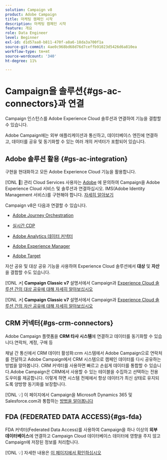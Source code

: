 ```yaml
---
solution: Campaign v8
product: Adobe Campaign
title: 마케팅 캠페인 시작
description: 마케팅 캠페인 시작
feature: 개요
role: Data Engineer
level: Beginner
exl-id: d1d57aa8-b811-470f-a8a6-18da3a700f1a
source-git-commit: 4ae0c968bd68d76d7ceffb91023d5426d6a810ea
workflow-type: tm+mt
source-wordcount: '340'
ht-degree: 11%

---
```


# Campaign을 솔루션{#gs-ac-connectors}과 연결

Campaign 인스턴스를 Adobe Experience Cloud 솔루션과 연결하여 기능을 결합할 수 있습니다.

Adobe Campaign에는 외부 애플리케이션과 통신하고, 데이터베이스 엔진에 연결하고, 데이터를 공유 및 동기화할 수 있는 여러 개의 커넥터가 포함되어 있습니다.

## Adobe 솔루션 활용 {#gs-ac-integration}

구현을 현대화하고 모든 Adobe Experience Cloud 기능을 활용합니다.

[!DNL :speech_balloon:] 관리 Cloud Services 사용자는  [Adobe](../start/campaign-faq.md#support) 에 문의하여 Campaign을 Adobe Experience Cloud 서비스 및 솔루션과 연결하십시오. IMS(Adobe Identity Management 서비스)를 구현해야 합니다. [자세히 알아보기](../start/connect.md#connect-ims)

Campaign v8은 다음과 연결할 수 있습니다.

* [Adobe Journey Orchestration](https://experienceleague.adobe.com/docs/journeys/using/action-journeys/acc-action.html?lang=en)

* [실시간 CDP](../connect/ac-rtcdp.md)

* [Adobe Analytics 데이터 커넥터](../connect/ac-aa.md)

* [Adobe Experience Manager](../connect/ac-aem.md)

* [Adobe Target](../connect/ac-at.md)

자산 공유 및 대상 공유 기능을 사용하여 Experience Cloud 솔루션에서 **대상** 및 **자산**&#x200B;을 결합할 수도 있습니다.

[!DNL :arrow_upper_right:]  **Campaign Classic v7** 설명서에서 Campaign과  [Experience Cloud 솔루션 간의 대상 공유에 대해 자세히 알아보십시오](https://experienceleague.adobe.com/docs/campaign-classic/using/integrating-with-adobe-experience-cloud/audience-sharing/sharing-audiences-with-adobe-experience-cloud.html?lang=en#integrating-with-adobe-experience-cloud)

[!DNL :arrow_upper_right:]  **Campaign Classic v7** 설명서에서 Campaign과  [Experience Cloud 솔루션 간의 자산 공유에 대해 자세히 알아보십시오](https://experienceleague.adobe.com/docs/campaign-classic/using/integrating-with-adobe-experience-cloud/asset-sharing/sharing-assets-with-adobe-experience-cloud.html?lang=en#integrating-with-adobe-experience-cloud)

## CRM 커넥터{#gs-crm-connectors}

Adobe Campaign 플랫폼을 **CRM 타사 시스템**&#x200B;에 연결하고 데이터를 동기화할 수 있습니다.연락처, 계정, 구매 등

채널 간 통신에서 CRM 데이터 활성화:crm 시스템에서 Adobe Campaign으로 연락처를 전달하고 Adobe Campaign에서 CRM 시스템으로 캠페인 데이터를 다시 공유하는 방법을 알아봅니다.
CRM 커넥터를 사용하면 빠르고 손쉽게 데이터를 통합할 수 있습니다.Adobe Campaign은 CRM에서 사용할 수 있는 테이블을 수집하고 선택하는 전용 도우미를 제공합니다. 이렇게 하면 시스템 전체에서 항상 데이터가 최신 상태로 유지되도록 양방향 동기화를 보장합니다.

[!DNL :bulb:] 이 페이지에서 Campaign을 Microsoft Dynamics 365 및 Salesforce.com과 통합하는  [방법을 알아봅니다](crm.md)

## FDA (FEDERATED DATA ACCESS){#gs-fda}

FDA 커넥터(Federated Data Access)를 사용하여 Campaign을 하나 이상의 **외부 데이터베이스**&#x200B;에 연결하고 Campaign Cloud 데이터베이스 데이터에 영향을 주지 않고 Campaign에 저장된 정보를 처리합니다.

[!DNL :bulb:] 자세한 내용은  [이 페이지에서 확인하십시오](fda.md)


<!-- 
 ## Integrate with social media

Use the **Managing social networks (Social Marketing)** option to interact with customers and prospects via Twitter.

* Send messages - Use Adobe Campaign Social Marketing to send messages on Twitter. Adobe Campaign lets you post messages directly to your twitter account. You can also send direct messages to all your followers.

* Collect new contacts - Adobe Campaign Social Marketing also makes it easy to acquire new contacts via Facebook: contact users and ask them if they want to share their profile information. If they accept, Adobe Campaign automatically recovers the data, which enables you to carry out targeting campaigns and, when possible, to implement cross-channel strategies.

[!DNL :bulb:] Learn how to set up and use Campaign Social Marketing in [this section](../connect/ac-tw.md) -->